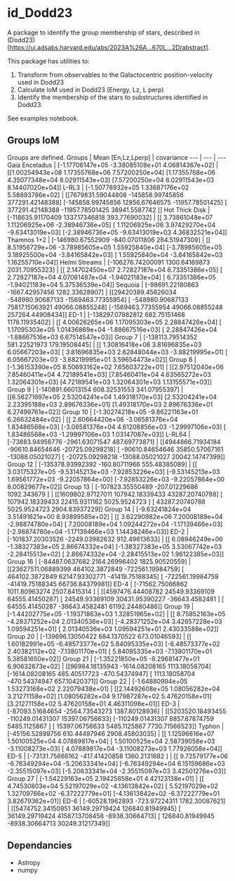 # id_Dodd23
A package to identify the group membership of stars, described in (Dodd23)[https://ui.adsabs.harvard.edu/abs/2023A%26A...670L...2D/abstract].

This package has utilities to:
1. Transform from observables to the Galactocentric position-velocity used in Dodd23
2. Calculate IoM used in Dodd23 (Energy, Lz, L perp)
3. Identify the membership of the stars to substructures identified in Dodd23.

See examples notebook.

## Groups IoM
Groups are defined.
Groups | Mean [En,Lz,Lperp] | covariance
--- | --- | ---
Gaia Enceladus | [-1.17706147e+05 -3.38085108e+01  4.06814367e+02] | [[1.00254943e+08 1.17355768e+06 7.57200250e+04] [1.17355768e+06 4.35077348e+04 8.02911543e+03] [7.57200250e+04 8.02911543e+03 8.14407020e+04]]
L-RL3 | [-1.50778932e+05  1.33687176e+02  5.58893786e+02] | [[7679831.59044808 -145858.99745856  377291.42148388] [-145858.99745856   12856.67646575  -11957.78501425] [ 377291.42148388  -11957.78501425   38941.5587742 ]]
Hot Thick Disk | [-118635.91170409    1337.17346818     393.77690032] | [[ 3.73861048e+07  1.11206925e+06 -2.38946736e+05] [ 1.11206925e+06  3.97429270e+04 -9.63413019e+03] [-2.38946736e+05 -9.63413019e+03  4.36832521e+04]]
Thamnos 1+2 | [-146980.67552909    -840.07011806     284.51947309] | [[ 8.51956729e+06 -3.78985605e+05  1.55925840e+04] [-3.78985605e+05  3.18925500e+04 -3.84165842e+03] [ 1.55925840e+04 -3.84165842e+03  1.16255710e+04]]
Helmi Streams | [-106276.74200091    1300.64169873    2031.70955323] | [[ 2.14702450e+07  2.72827187e+04  6.73351386e+05] [ 2.72827187e+04  4.07061487e+04 -1.94021183e+04] [ 6.73351386e+05 -1.94021183e+04  5.37536539e+04]]
Sequoia | [-98691.22180863  -1667.42957456   1282.33628907] | [[29420389.45626034  -548980.90687133 -1569463.77355954] [ -548980.90687133    75817.15063921    49066.08855248] [-1569463.77355954    49066.08855248   257264.44908434]]
ED-1 | [-138297.07882812     682.75151468    1178.11935402] | [[ 4.00626265e+06  1.17095303e+05  2.28847426e+04] [ 1.17095303e+05  1.01436869e+04 -1.88667516e+03] [ 2.28847426e+04 -1.88667516e+03  6.67514547e+03]]
Group 7 | [-138113.79514352     581.22521973     179.19508445] | [[ 1.30816418e+06  3.81696835e+03  6.05667203e+03] [ 3.81696835e+03  2.62848044e+03 -3.88219995e+01] [ 6.05667203e+03 -3.88219995e+01  3.59654473e+02]]
Group 8 | [-1.36153390e+05  8.50693162e+02  7.65603722e+01] | [[2.97512040e+06 7.85460411e+04 4.72189541e+03] [7.85460411e+04 4.63565272e+03 1.32064301e+03] [4.72189541e+03 1.32064301e+03 1.13155571e+03]]
Group 9 | [-140891.66013154     608.32531553     341.07955397] | [[6.56271697e+05 2.53204241e+04 1.49318170e+03] [2.53204241e+04 2.23395188e+03 2.89676336e+01] [1.49318170e+03 2.89676336e+01 6.27499761e+02]]
Group 10 | [-1.30274218e+05 -9.86221163e+01  6.26632484e+02] | [[ 2.60664420e+06 -3.06581376e+04  1.83486568e+03] [-3.06581376e+04  4.61208856e+03 -1.29997106e+03] [ 1.83486568e+03 -1.29997106e+03  1.03147087e+03]]
L-RL64 | [-73883.94956776  -2961.63071547    487.69773871] | [[4944866.71934184  -90610.84654646  -20725.09298218] [ -90610.84654646   35850.57067161  -13088.05021027] [ -20725.09298218  -13088.05021027   20042.14747399]]
Group 12 | [-135378.93992392    -160.80711966     555.48385089] | [[ 3.03175327e+05 -9.53145213e+03 -7.92853226e+03] [-9.53145213e+03  1.69561772e+03 -9.22057864e+00] [-7.92853226e+03 -9.22057864e+00  8.00829677e+02]]
Group 13 | [-107823.35550489    -207.01229686    1092.343679  ] | [[1609802.97127011  107942.18339433   43287.20740788] [ 107942.18339433   22415.9311162     5025.9524723 ] [  43287.20740788    5025.9524723     2904.83937229]]
Group 14 | [-9.63241824e+04  3.51491621e+00  8.93899585e+02] | [[ 3.62290982e+06  7.20008189e+04 -2.98874780e+04] [ 7.20008189e+04  1.09244272e+04 -1.17139466e+03] [-2.98874780e+04 -1.17139466e+03  1.14438246e+03]]
ED-2 | [-101837.20303526   -2249.03982632     912.49613633] | [[ 6.08946249e+06 -1.38327383e+05  2.86674332e+04] [-1.38327383e+05  3.53067742e+03 -2.28415513e+02] [ 2.86674332e+04 -2.28415513e+02  1.96122385e+03]]
Group 16 | [-84487.0637682    2164.26996402   1825.90520559] | [[23627511.06889399   464102.3872849   -722561.19984759] [  464102.3872849     62147.93302771   -41419.75188345] [ -722561.19984759   -41419.75188345    66736.84379981]]
ED-4 | [-71562.75066862   1011.80963274   2507.8415314 ] | [[4597476.44408782   24549.93369109   64555.41450287] [  24549.93369109   30431.95390227  -36643.4582481 ] [  64555.41450287  -36643.4582481    61192.24480486]]
Group 19 | [-1.44202775e+05 -1.19371863e+03  1.32851965e+02] | [[ 8.75852163e+05 -4.28371252e+04  2.01340536e+03] [-4.28371252e+04  3.42657228e+03  1.09594251e+01] [ 2.01340536e+03  1.09594251e+01  2.43033588e+02]]
Group 20 | [-139696.13050422     684.1370522      673.01046593] | [[ 1.60182991e+05 -6.48573377e+02  5.84095335e+03] [-6.48573377e+02  2.40382112e+02 -7.13801170e+01] [ 5.84095335e+03 -7.13801170e+01  5.38581650e+02]]
Group 21 | [-1.35221850e+05 -8.29681477e+01  6.90632673e+02] | [[96984.18135943 -1614.08208165  1113.18058704] [-1614.08208165   485.40517723  -470.54374947] [ 1113.18058704  -470.54374947   657.10420371]]
Group 22 | [-1.64880994e+05  1.53273168e+02  2.22079438e+01] | [[2.14492608e+05 1.08056282e+04 3.21271158e+02] [1.08056282e+04 9.17987287e+02 5.47620158e+01] [3.21271158e+02 5.47620158e+01 4.46311098e+01]]
ED-3 | [-87093.51684654  -2564.73543273   1387.80128936] | [[5203520.18493455 -110249.01431307   15397.06756633] [-110249.01431307    8857.87874759    5485.1125867 ] [  15397.06756633    5485.1125867     7730.71566523]]
Typhon | [-45156.52899756    610.44497946   2908.45803035] | [[ 1.12596616e+07  1.50100525e+04  4.07889817e+04] [ 1.50100525e+04  2.58739058e+03 -3.11008273e+03] [ 4.07889817e+04 -3.11008273e+03  1.77926058e+04]]
ED-5 | [-73131.75666162   -417.41420858   1360.2131682 ] | [[ 9.72579177e+06 -6.76349294e+04 -5.20633341e+04] [-6.76349294e+04  6.15159686e+03 -2.35515097e+03] [-5.20633341e+04 -2.35515097e+03  3.42501276e+03]]
Group 27 | [-1.54229163e+05  2.19425858e+01  4.42123138e+01] | [[ 4.74530803e+04  5.52197029e+02 -4.13613842e+02] [ 5.52197029e+02  1.32709766e+02 -6.37222779e+01] [-4.13613842e+02 -6.37222779e+01  3.82679362e+01]]
ED-6 | [-60528.1962893    -723.97224311   1782.30087621] | [[5474752.34150951   36149.29719424  126840.81949945] [  36149.29719424   41587.13708458   -8938.30664713] [ 126840.81949945   -8938.30664713   30249.31217349]]

## Dependancies
- Astropy
- numpy
